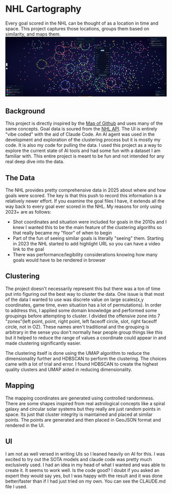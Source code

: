 # NHL Cartography
Every goal scored in the NHL can be thought of as a location in time and space. This project captures those locations, groups them based on similarity, and maps them. 
<img src="screenshots/sample_stars.png"/>

## Background
This project is directly inspired by the [Map of Github](https://anvaka.github.io/map-of-github) and uses many of the same concepts. Goal data is soured from the [NHL API](https://github.com/Zmalski/NHL-API-Reference). The UI is entirely "vibe coded" with the aid of Claude Code. An AI agent was used in the development and exploration of the clustering process but it is mostly my code. It is also my code for pulling the data. I used this project as a way to explore the current state of AI tools and had some fun with a dataset I am familiar with. This entire project is meant to be fun and not intended for any real deep dive into the data.

## The Data
The NHL provides pretty comprehensive data in 2025 about where and how goals were scored. The key is that this push to record this information is a relatively newer effort. If you examine the goal files I have, it extends all the way back to every goal ever scored in the NHL. My reasons for only using 2023+ are as follows:
- Shot coordinates and situation were included for goals in the 2010s and I knew I wanted this to be the main feature of the clustering algoriths so that really became my "floor" of when to begin
- Part of the fun of seeing similar goals is literally "seeing" them. Starting in 2023 the NHL started to add highlight URL so you can have a video link to the goal
- There was performance/legibility considerations knowing how many goals would have to be rendered in browser

## Clustering
The project doesn't necessarily represent this but there was a ton of time put into figuring out the best way to cluster the data. One issue is that most of the data I wanted to use was discrete value on large scales(x,y coordinates, game time, even situation has a lot of permutations). In order to address this, I applied some domain knowledge and performed some groupings before attempting to cluster. I divided the offensive zone into 7 "zones"(left point, point, right point, left faceoff circle, slot, right faceoff circle, not in OZ). These names aren't traditional and the grouping is arbitrary in the sense you don't normally hear people group things like this but it helped to reduce the range of values a coordinate could appear in and made clustering significantly easier. 

The clustering itself is done using the UMAP algorithm to reduce the dimensionality further and HDBSCAN to perform the clustering. The choices came with a lot of trial and error. I found HDBSCAN to create the highest quality clusters and UMAP aided in reducing dimensionality. 

## Mapping
The mapping coordinates are generated using controlled randomness. There are some shapes inspired from real astrological concepts like a spiral galaxy and circular solar systems but they really are just random points in space. Its just that cluster integrity is maintained and placed at similar points. The points are generated and then placed in GeoJSON format and rendered in the UI.

## UI
I am not as well versed in writing UIs so I leaned heavily on AI for this. I was excited to try out the SOTA models and claude code was pretty much exclusively used. I had an idea in my head of what I wanted and was able to create it. It seems to work well. Is the code good? I doubt if you asked an expert they would say yes, but I was happy with the result and it was done better/faster than if I had just tried on my own. You can see the CLAUDE.md file I used.